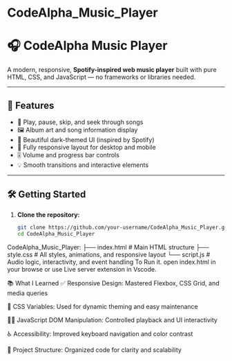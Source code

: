 # CodeAlpha_Music_Player

# 🎧 CodeAlpha Music Player

A modern, responsive, **Spotify-inspired web music player** built with pure HTML, CSS, and JavaScript — no frameworks or libraries needed.

---

## 🚀 Features

- 🎵 Play, pause, skip, and seek through songs  
- 🖼️ Album art and song information display  
- 🎨 Beautiful dark-themed UI (inspired by Spotify)  
- 📱 Fully responsive layout for desktop and mobile  
- 🎚️ Volume and progress bar controls  
- 💡 Smooth transitions and interactive elements  

---

## 🛠️ Getting Started

1. **Clone the repository:**
   ```bash
   git clone https://github.com/your-username/CodeAlpha_Music_Player.git
   cd CodeAlpha_Music_Player


CodeAlpha_Music_Player:
   ├── index.html      # Main HTML structure
   ├── style.css       # All styles, animations, and responsive layout
   └── script.js       # Audio logic, interactivity, and event handling
To Run it. open index.html in your browse or use Live server extension in Vscode.


📚 What I Learned
✅ Responsive Design: Mastered Flexbox, CSS Grid, and media queries

🎨 CSS Variables: Used for dynamic theming and easy maintenance

👨‍💻 JavaScript DOM Manipulation: Controlled playback and UI interactivity

♿ Accessibility: Improved keyboard navigation and color contrast

🧱 Project Structure: Organized code for clarity and scalability


